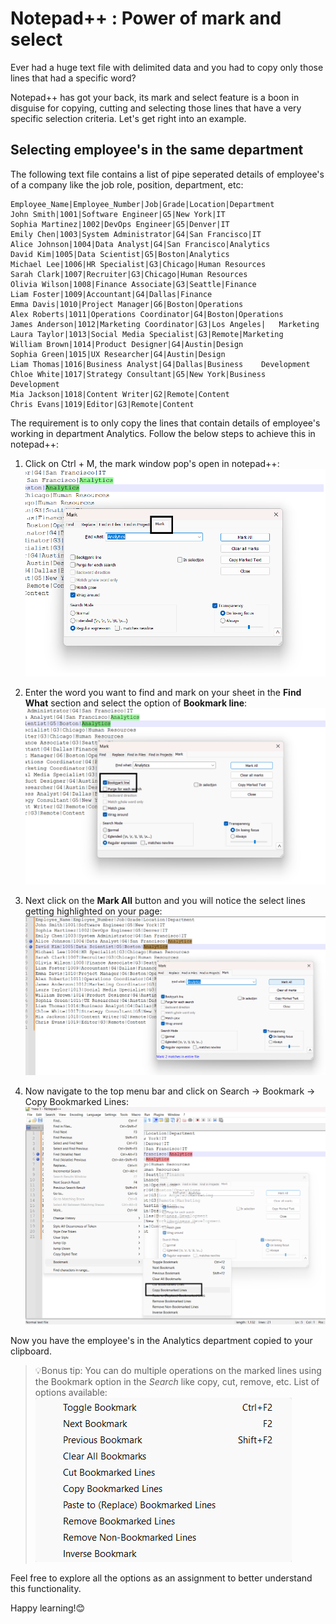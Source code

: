 # Notepad++ : Power of mark and select

Ever had a huge text file with delimited data and you had to copy only those lines that had a specific word?

Notepad++ has got your back, its mark and select feature is a boon in disguise for copying, cutting and selecting those lines that have a very specific selection criteria.
Let's get right into an example.

## Selecting employee's in the same department

The following text file contains a list of pipe seperated details of employee's of a company like the job role, position, department, etc:

    Employee_Name|Employee_Number|Job|Grade|Location|Department
    John Smith|1001|Software Engineer|G5|New York|IT
    Sophia Martinez|1002|DevOps Engineer|G5|Denver|IT
    Emily Chen|1003|System Administrator|G4|San Francisco|IT
    Alice Johnson|1004|Data Analyst|G4|San Francisco|Analytics
    David Kim|1005|Data Scientist|G5|Boston|Analytics
    Michael Lee|1006|HR Specialist|G3|Chicago|Human Resources
    Sarah Clark|1007|Recruiter|G3|Chicago|Human Resources
    Olivia Wilson|1008|Finance Associate|G3|Seattle|Finance
    Liam Foster|1009|Accountant|G4|Dallas|Finance
    Emma Davis|1010|Project Manager|G6|Boston|Operations
    Alex Roberts|1011|Operations Coordinator|G4|Boston|Operations
    James Anderson|1012|Marketing Coordinator|G3|Los Angeles|   Marketing
    Laura Taylor|1013|Social Media Specialist|G3|Remote|Marketing
    William Brown|1014|Product Designer|G4|Austin|Design
    Sophia Green|1015|UX Researcher|G4|Austin|Design
    Liam Thomas|1016|Business Analyst|G4|Dallas|Business    Development
    Chloe White|1017|Strategy Consultant|G5|New York|Business   Development
    Mia Jackson|1018|Content Writer|G2|Remote|Content
    Chris Evans|1019|Editor|G3|Remote|Content

The requirement is to only copy the lines that contain details of employee's working in department Analytics.
Follow the below steps to achieve this in notepad++:

1. Click on Ctrl + M, the mark window pop's open in notepad++:
   ![alt text](image.png)

2. Enter the word you want to find and mark on your sheet in the **Find What** section and select the option of **Bookmark line**:
   ![alt text](image-1.png)

3. Next click on the **Mark All** button and you will notice the select lines getting highlighted on your page:
   ![alt text](image-2.png)

4.  Now navigate to the top menu bar and click on Search -> Bookmark -> Copy Bookmarked Lines:
   ![alt text](image-3.png)

Now you have the employee's in the Analytics department copied to your clipboard.

>💡Bonus tip:
You can do multiple operations on the marked lines using the Bookmark option in the *Search* like copy, cut, remove, etc. 
List of options available:<br/> ![alt text](image-4.png)

Feel free to explore all the options as an assignment to better understand this functionality.

Happy learning!😊
 
   